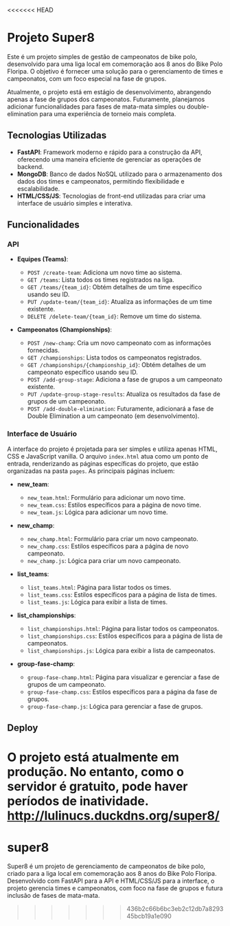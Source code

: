 <<<<<<< HEAD
# Projeto Super8

Este é um projeto simples de gestão de campeonatos de bike polo, desenvolvido para uma liga local em comemoração aos 8 anos do Bike Polo Floripa. O objetivo é fornecer uma solução para o gerenciamento de times e campeonatos, com um foco especial na fase de grupos.

Atualmente, o projeto está em estágio de desenvolvimento, abrangendo apenas a fase de grupos dos campeonatos. Futuramente, planejamos adicionar funcionalidades para fases de mata-mata simples ou double-elimination para uma experiência de torneio mais completa.

## Tecnologias Utilizadas

- **FastAPI**: Framework moderno e rápido para a construção da API, oferecendo uma maneira eficiente de gerenciar as operações de backend.
- **MongoDB**: Banco de dados NoSQL utilizado para o armazenamento dos dados dos times e campeonatos, permitindo flexibilidade e escalabilidade.
- **HTML/CSS/JS**: Tecnologias de front-end utilizadas para criar uma interface de usuário simples e interativa.

## Funcionalidades

### API

- **Equipes (Teams)**:
  - `POST /create-team`: Adiciona um novo time ao sistema.
  - `GET /teams`: Lista todos os times registrados na liga.
  - `GET /teams/{team_id}`: Obtém detalhes de um time específico usando seu ID.
  - `PUT /update-team/{team_id}`: Atualiza as informações de um time existente.
  - `DELETE /delete-team/{team_id}`: Remove um time do sistema.

- **Campeonatos (Championships)**:
  - `POST /new-champ`: Cria um novo campeonato com as informações fornecidas.
  - `GET /championships`: Lista todos os campeonatos registrados.
  - `GET /championships/{championship_id}`: Obtém detalhes de um campeonato específico usando seu ID.
  - `POST /add-group-stage`: Adiciona a fase de grupos a um campeonato existente.
  - `PUT /update-group-stage-results`: Atualiza os resultados da fase de grupos de um campeonato.
  - `POST /add-double-elimination`: Futuramente, adicionará a fase de Double Elimination a um campeonato (em desenvolvimento).

### Interface de Usuário

A interface do projeto é projetada para ser simples e utiliza apenas HTML, CSS e JavaScript vanilla. O arquivo `index.html` atua como um ponto de entrada, renderizando as páginas específicas do projeto, que estão organizadas na pasta `pages`. As principais páginas incluem:

- **new_team**:
  - `new_team.html`: Formulário para adicionar um novo time.
  - `new_team.css`: Estilos específicos para a página de novo time.
  - `new_team.js`: Lógica para adicionar um novo time.

- **new_champ**:
  - `new_champ.html`: Formulário para criar um novo campeonato.
  - `new_champ.css`: Estilos específicos para a página de novo campeonato.
  - `new_champ.js`: Lógica para criar um novo campeonato.

- **list_teams**:
  - `list_teams.html`: Página para listar todos os times.
  - `list_teams.css`: Estilos específicos para a página de lista de times.
  - `list_teams.js`: Lógica para exibir a lista de times.

- **list_championships**:
  - `list_championships.html`: Página para listar todos os campeonatos.
  - `list_championships.css`: Estilos específicos para a página de lista de campeonatos.
  - `list_championships.js`: Lógica para exibir a lista de campeonatos.

- **group-fase-champ**:
  - `group-fase-champ.html`: Página para visualizar e gerenciar a fase de grupos de um campeonato.
  - `group-fase-champ.css`: Estilos específicos para a página da fase de grupos.
  - `group-fase-champ.js`: Lógica para gerenciar a fase de grupos.

## Deploy

O projeto está atualmente em produção. No entanto, como o servidor é gratuito, pode haver períodos de inatividade. http://lulinucs.duckdns.org/super8/
=======
# super8
Super8 é um projeto de gerenciamento de campeonatos de bike polo, criado para a liga local em comemoração aos 8 anos do Bike Polo Floripa. Desenvolvido com FastAPI para a API e HTML/CSS/JS para a interface, o projeto gerencia times e campeonatos, com foco na fase de grupos e futura inclusão de fases de mata-mata.
>>>>>>> 436b2c66b6bc3eb2c12db7a829345bcb19a1e090
